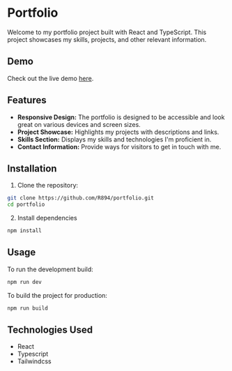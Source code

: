 # Portfolio
Welcome to my portfolio project built with React and TypeScript. This project showcases my skills, projects, and other relevant information.

## Demo

Check out the live demo [here](https://kamilkh.com/).

## Features

- **Responsive Design:** The portfolio is designed to be accessible and look great on various devices and screen sizes.
- **Project Showcase:** Highlights my projects with descriptions and links.
- **Skills Section:** Displays my skills and technologies I'm proficient in.
- **Contact Information:** Provide ways for visitors to get in touch with me.

## Installation

1. Clone the repository:

```bash
git clone https://github.com/R894/portfolio.git
cd portfolio
```

2. Install dependencies

```bash
npm install
```

## Usage

To run the development build:
```bash
npm run dev
```

To build the project for production:
```bash
npm run build
```
## Technologies Used
* React
* Typescript
* Tailwindcss
